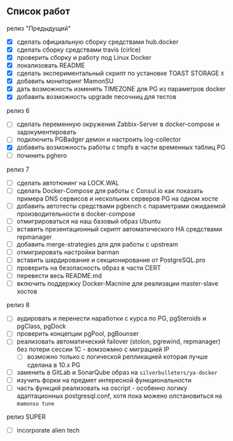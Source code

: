 ## Список работ

релиз "Предыдущий"

* [X] сделать официальную сборку средствами hub.docker
* [X] сделать сборку средствами travis (cirlce)
* [X] проверить сборку и работу под Linux Docker
* [X] локализовать README
* [x] сделать экспериментальный скрипт по установке TOAST STORAGE `X`
* [X] добавить мониторинг MamonSU
* [X] дать возможность изменять TIMEZONE для PG из параметров docker
* [X] добавить возможность upgrade песочниц для тестов

релиз 6

* [ ] сделать переменную окружения Zabbix-Server в docker-compose и задокументировать
* [ ] подключить PGBadger демон и настроить log-collector
* [X] добавить возможность работы с tmpfs в части временных таблиц PG
* [ ] починить pghero

релиз 7

* [ ] сделать автотюнинг на LOCK.WAL
* [ ] сделать Docker-Compose для работы с Consul.io как показать примера DNS сервисов и нескольких серверов PG на одном хосте
* [ ] добавить автотесты средствами pgbench с параметрами ожидаемой производительности в docker-compose
* [ ] отмигрироваться на наш базовый образ Ubuntu
* [ ] вставить презентационный скрипт автоматического HA средствами repmanager
* [ ] добавить merge-strategies для для работы с upstream
* [ ] отмигрировать настройки barman
* [ ] вставить шардирование и секционирование от PostgreSQL.pro
* [ ] проверить на безопасность образ в части CERT
* [ ] перевести весь README.md 
* [ ] включить поддержку Docker-Macnine для реализации master-slave хостов

релиз 8

* [ ] аудировать и перенести наработки с курса по PG, pgSteroids и pgClass, pgDock
* [ ] проверить концепции pgPool, pgBounser
* [ ] реализовать автоматический failover (stolon, pgrewind, repmanager) без потери сессии 1С - вомзожмно с миграцией IP
    * [ ] возможно только с логической репликацией которая лучше сделана в 10.x PG
* [ ] заменить в GitLab и SonarQube образ на `silverbulleters/ya-docker`
* [ ] изучить форки на предмет интересной функциональности
* [ ] часть функций реализовать на oscript - особенно логику адаптационных postgresql.conf, хотя пока можено олстановиться на `mamonsu tune`

релиз SUPER

* [ ] incorporate alien tech